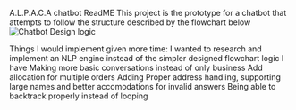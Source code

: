 A.L.P.A.C.A chatbot ReadME
This project is the prototype for a chatbot that attempts to follow the structure described by the flowchart below
![Chatbot Design logic](https://github.com/user-attachments/assets/ab96a8e7-ca6b-42ca-a667-ef839c12d1a9)

Things I would implement given more time:
I wanted to research and implement an NLP engine instead of the simpler designed flowchart logic I have
Making more basic conversations instead of only business
Add allocation for multiple orders
Adding Proper address handling, supporting large names and better accomodations for invalid answers
Being able to backtrack properly instead of looping
